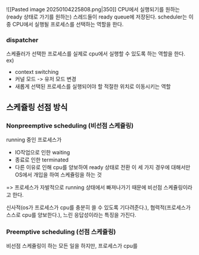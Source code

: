![[Pasted image 20250104225808.png|350]]
CPU에서 실행되기를 원하는 (ready 상태로 가기를 원하는) 스레드들이 ready queue에 저장된다.
scheduler는 이 중 CPU에서 실행될 프로세스를 선택하는 역할을 한다.
### dispatcher
스케쥴러가 선택한 프로세스를 실제로 cpu에서 실행할 수 있도록 하는 역할을 한다. 
ex) 
- context switching
- 커널 모드 -> 유저 모드 변경
- 새롭게 선택된 프로세스를 실행되어야 할 적절한 위치로 이동시키는 역할

## 스케쥴링 선점 방식
### Nonpreemptive scheduling (비선점 스케쥴링)
running 중인 프로세스가 
- IO작업으로 인한 waiting 
- 종료로 인한 terminated  
- 다른 이유로 인해 cpu를 양보하여 ready 상태로 전환
이 세 가지 경우에 대해서만 OS에서 개입을 하여 스케쥴링을 하는 것

=> 프로세스가 자발적으로 running 상태에서 빠져나가기 때문에 비선점 스케쥴링이라고 한다.

신사적(os가 프로세스가 cpu를 충분히 쓸 수 있도록 기다려준다.), 협력적(프로세스가 스스로 cpu를 양보한다.), 느린 응답성이라는 특징을 가진다.
### Preemptive scheduling (선점 스케쥴링)
비선점 스케쥴링이 하는 모든 일을 하지만, 프로세스가 cpu를 

